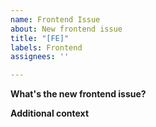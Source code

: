 ```yaml
---
name: Frontend Issue
about: New frontend issue
title: "[FE]"
labels: Frontend
assignees: ''

---
```


**What's the new frontend issue?**


**Additional context**
